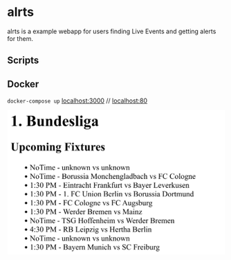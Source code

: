 # alrts

alrts is a example webapp for users finding Live Events and getting alerts for them.

## Scripts

## Docker
`docker-compose up`
[localhost:3000](http://localhost:3000) //
[localhost:80](http://localhost:80)

![img.png](img.png)

